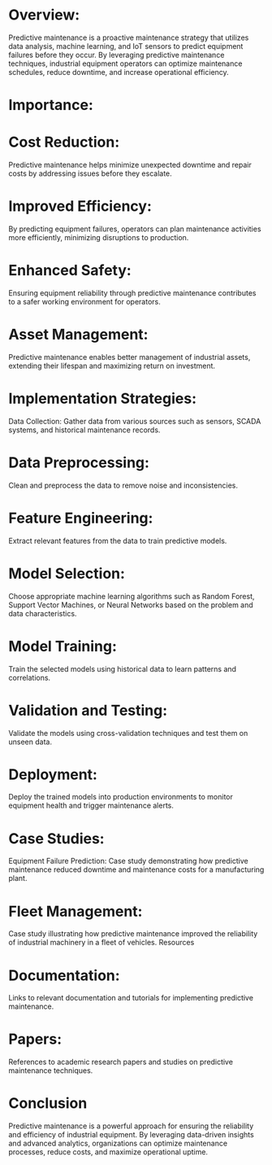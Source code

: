 # Overview:
Predictive maintenance is a proactive maintenance strategy that utilizes data analysis, machine learning, and IoT sensors to predict equipment failures before they occur. By leveraging predictive maintenance techniques, industrial equipment operators can optimize maintenance schedules, reduce downtime, and increase operational efficiency.
# Importance:
# Cost Reduction:
Predictive maintenance helps minimize unexpected downtime and repair costs by addressing issues before they escalate.
# Improved Efficiency:
By predicting equipment failures, operators can plan maintenance activities more efficiently, minimizing disruptions to production.

# Enhanced Safety:
Ensuring equipment reliability through predictive maintenance contributes to a safer working environment for operators.

# Asset Management:
Predictive maintenance enables better management of industrial assets, extending their lifespan and maximizing return on investment.

# Implementation Strategies:
Data Collection:
Gather data from various sources such as sensors, SCADA systems, and historical maintenance records.

# Data Preprocessing:
Clean and preprocess the data to remove noise and inconsistencies.

# Feature Engineering:
Extract relevant features from the data to train predictive models.

# Model Selection:
Choose appropriate machine learning algorithms such as Random Forest, Support Vector Machines, or Neural Networks based on the problem and data characteristics.

# Model Training:
Train the selected models using historical data to learn patterns and correlations.

# Validation and Testing:
Validate the models using cross-validation techniques and test them on unseen data.

# Deployment:
Deploy the trained models into production environments to monitor equipment health and trigger maintenance alerts.

# Case Studies:
Equipment Failure Prediction:
Case study demonstrating how predictive maintenance reduced downtime and maintenance costs for a manufacturing plant.

# Fleet Management:
Case study illustrating how predictive maintenance improved the reliability of industrial machinery in a fleet of vehicles. Resources

# Documentation:
Links to relevant documentation and tutorials for implementing predictive maintenance.

# Papers:
References to academic research papers and studies on predictive maintenance techniques.

# Conclusion
Predictive maintenance is a powerful approach for ensuring the reliability and efficiency of industrial equipment. By leveraging data-driven insights and advanced analytics, organizations can optimize maintenance processes, reduce costs, and maximize operational uptime.
